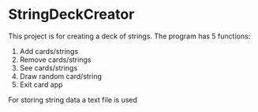 # StringDeckCreator
This project is for creating a deck of strings. The program has 5 functions: 
1) Add cards/strings 
2) Remove cards/strings 
3) See cards/strings 
4) Draw random card/string 
5) Exit card app

For storing string data a text file is used
